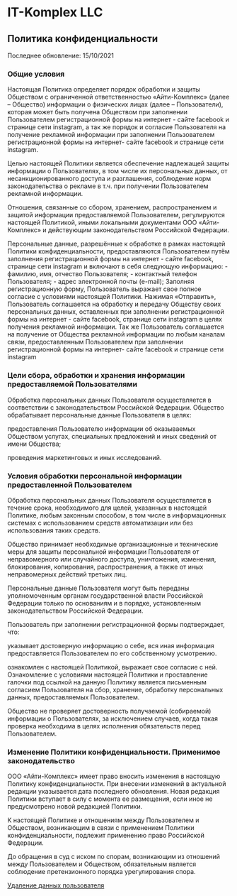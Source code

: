# IT-Komplex LLC

## Политика конфиденциальности

Последнее обновление: 15/10/2021

### Общие условия
Настоящая Политика определяет порядок обработки и защиты Обществом с ограниченной ответственностью «Айти-Комплекс» (далее – Общество) информации о физических лицах (далее – Пользователи), которая может быть получена Обществом при заполнении Пользователем регистрационной формы на интернет - сайте facebook и странице сети instagram, а так же порядок и согласие Пользователя на получение рекламной информации при заполнении Пользователем регистрационной формы на интернет- сайте facebook и странице сети instagram.

Целью настоящей Политики является обеспечение надлежащей защиты информации о Пользователях, в том числе их персональных данных, от несанкционированного доступа и разглашения, соблюдение норм законодательства о рекламе в т.ч. при получении Пользователем рекламной информации.

Отношения, связанные со сбором, хранением, распространением и защитой информации предоставляемой Пользователем, регулируются настоящей Политикой, иными локальными документами ООО «Айти-Комплекс» и действующим законодательством Российской Федерации.

Персональные данные, разрешённые к обработке в рамках настоящей Политики конфиденциальности, предоставляются Пользователем путём заполнения регистрационной формы на интернет - сайте facebook, странице сети instagram и включают в себя следующую информацию: - фамилию, имя, отчество Пользователя; - контактный телефон Пользователя; - адрес электронной почты (e-mail); Заполняя регистрационную форму, Пользователь выражает свое полное согласие с условиями настоящей Политики. Нажимая «Отправить», Пользователь соглашается на обработку и передачу Обществу своих персональных данных, оставленных при заполнении регистрационной формы на интернет - сайте facebook, странице сети instagram в целях получения рекламной информации. Так же Пользователь соглашается на получение от Общества рекламной информации по любым каналам связи, предоставленным Пользователем при заполнении регистрационной формы на интернет- сайте facebook и странице сети instagram

### Цели сбора, обработки и хранения информации предоставляемой Пользователями
Обработка персональных данных Пользователя осуществляется в соответствии с законодательством Российской Федерации. Общество обрабатывает персональные данные Пользователя в целях:

предоставления Пользователю информации об оказываемых Обществом услугах, специальных предложений и иных сведений от имени Общества;

проведения маркетинговых и иных исследований.

### Условия обработки персональной информации предоставленной Пользователем
Обработка персональных данных Пользователя осуществляется в течение срока, необходимого для целей, указанных в настоящей Политике, любым законным способом, в том числе в информационных системах с использованием средств автоматизации или без использования таких средств.

Общество принимает необходимые организационные и технические меры для защиты персональной информации Пользователя от неправомерного или случайного доступа, уничтожения, изменения, блокирования, копирования, распространения, а также от иных неправомерных действий третьих лиц.

Персональные данные Пользователя могут быть переданы уполномоченным органам государственной власти Российской Федерации только по основаниям и в порядке, установленным законодательством Российской Федерации.

Пользователь при заполнении регистрационной формы подтверждает, что:

указывает достоверную информацию о себе, вся иная информация предоставляется Пользователем по его собственному усмотрению.

ознакомлен с настоящей Политикой, выражает свое согласие с ней. Ознакомление с условиями настоящей Политики и проставление галочки под ссылкой на данную Политику является письменным согласием Пользователя на сбор, хранение, обработку персональных данных, предоставляемых Пользователем.

Общество не проверяет достоверность получаемой (собираемой) информации о Пользователях, за исключением случаев, когда такая проверка необходима в целях исполнения обязательств перед Пользователем.

### Изменение Политики конфиденциальности. Применимое законодательство
ООО «Айти-Комплекс» имеет право вносить изменения в настоящую Политику конфиденциальности. При внесении изменений в актуальной редакции указывается дата последнего обновления. Новая редакция Политики вступает в силу с момента ее размещения, если иное не предусмотрено новой редакцией Политики.

К настоящей Политике и отношениям между Пользователем и Обществом, возникающим в связи с применением Политики конфиденциальности, подлежит применению право Российской Федерации.

До обращения в суд с иском по спорам, возникающим из отношений между Пользователем и Обществом, обязательным является соблюдение претензионного порядка урегулирования спора.

[Удаление данных пользователя](../WIPE.md)
